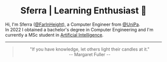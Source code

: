 <h1 align="center"> Sferra | Learning Enthusiast 🧠 </h1>

Hi, I'm Sferra ([@FarInHeight](https://github.com/FarInHeight/)), a Computer Engineer from [@UniPa](https://www.unipa.it/). <br>
In 2022 I obtained a bachelor's degree in Computer Engineering and I'm currently a MSc student in [Artificial Intelligence](https://offertaformativa.unipa.it/offweb/public/corso/visualizzaCurriculum.seam?oidCurriculum=21386). <br>

---
> <div align="center"> "If you have knowledge, let others light their candles at it." <br> -- Margaret Fuller --</div>
